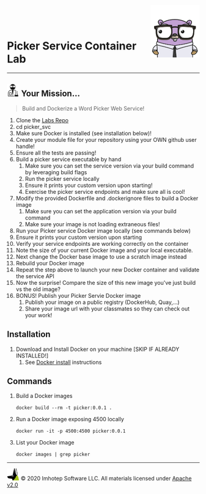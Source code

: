 <img src="../assets/gophernand.png" align="right" width="128" height="auto"/>

<br/>
<br/>
<br/>

# Picker Service Container Lab

---
## <img src="../assets/lab.png" width="auto" height="32"/> Your Mission...

> Build and Dockerize a Word Picker Web Service!

1. Clone the [Labs Repo](https://github.com/gopherland/labs2)
2. cd picker_svc
3. Make sure Docker is installed (see installation below)!
4. Create your module file for your repository using your OWN github user handle!
5. Ensure all the tests are passing!
6. Build a picker service executable by hand
   1. Make sure you can set the service version via your build command by leveraging build flags
   2. Run the picker service locally
   3. Ensure it prints your custom version upon starting!
   4. Exercise the picker service endpoints and make sure all is cool!
7. Modify the provided Dockerfile and .dockerignore files to build a Docker image
   1. Make sure you can set the application version via your build command
   2. Make sure your image is not loading extraneous files!
8. Run your Picker service Docker image locally (see commands below)
9. Ensure it prints your custom version upon starting
10. Verify your service endpoints are working correctly on the container
11. Note the size of your current Docker image and your local executable.
12. Next change the Docker base image to use a scratch image instead
13. Rebuild your Docker image
14. Repeat the step above to launch your new Docker container and validate the
    service API
15. Now the surprise!
    Compare the size of this new image you've just build vs the old image?
16. BONUS! Publish your Picker Servie Docker image
    1. Publish your image on a public registry (DockerHub, Quay,...)
    2. Share your image url with your classmates so they can check out your work!

## Installation

1. Download and Install Docker on your machine [SKIP IF ALREADY INSTALLED!]
   1. See [Docker install](https://www.docker.com/products/docker-desktop) instructions

## Commands

1. Build a Docker images

   ```shell
   docker build --rm -t picker:0.0.1 .
   ```

2. Run a Docker image exposing 4500 locally

   ```shell
   docker run -it -p 4500:4500 picker:0.0.1
   ```

3. List your Docker image

   ```shell
   docker images | grep picker
   ```

---
<img src="../assets/imhotep_logo.png" width="32" height="auto"/> © 2020 Imhotep Software LLC.
All materials licensed under [Apache v2.0](http://www.apache.org/licenses/LICENSE-2.0)